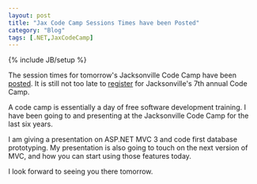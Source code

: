 ```yaml
---
layout: post
title: "Jax Code Camp Sessions Times have been Posted"
category: "Blog"
tags: [.NET,JaxCodeCamp]
---
```

{% include JB/setup %}

The session times for tomorrow's Jacksonville Code Camp have been [posted](http://www.jaxcodecamp.com/Agenda.aspx/Sessions "Sessions"). It is still not too late to [register](http://www.jaxcodecamp.com/Attendee.aspx/Register "Register") for Jacksonville's 7th annual Code Camp. 

A code camp is essentially a day of free software development training. I have been going to and presenting at the Jacksonville Code Camp for the last six years.

I am giving a presentation on ASP.NET MVC 3 and code first database prototyping. My presentation is also going to touch on the next version of MVC, and how you can start using those features today.

I look forward to seeing you there tomorrow.